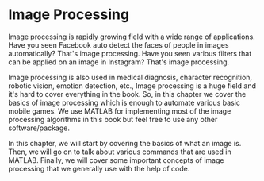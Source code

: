 # Image Processing

Image processing is rapidly growing field with a wide range of applications. Have you seen Facebook auto detect the faces of people in images automatically? That's image processing. Have you seen various filters that can be applied on an image in Instagram? That's image processing. 

Image processing is also used in medical diagnosis, character recognition, robotic vision, emotion detection, etc., Image processing is a huge field and it's hard to cover everything in the book. So, in this chapter we cover the basics of image processing which is enough to automate various basic mobile games. We use MATLAB for implementing most of the image processing algorithms in this book but feel free to use any other software/package. 

In this chapter, we will start by covering the basics of what an image is. Then, we will go on to talk about various commands that are used in MATLAB. Finally, we will cover some important concepts of image processing that we generally use with the help of code.